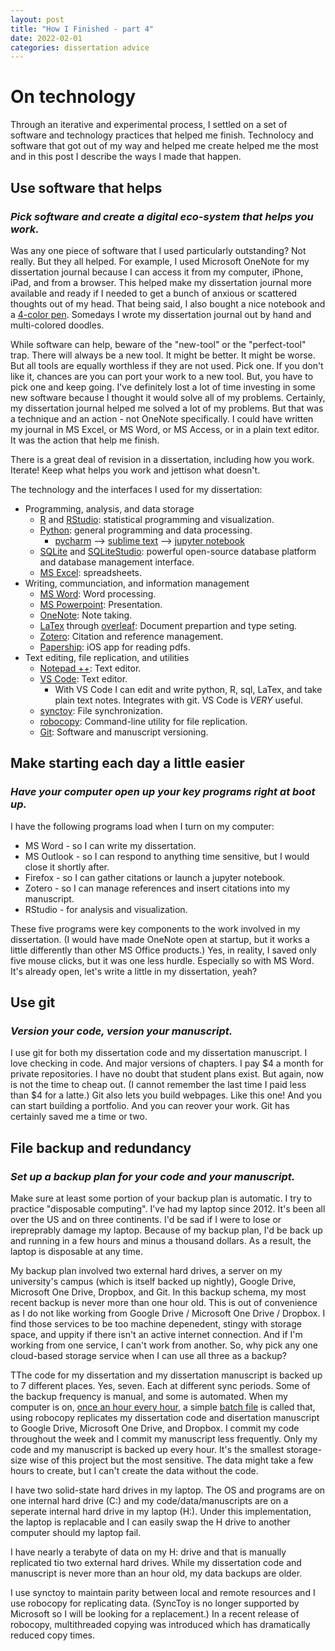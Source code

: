 ```yaml
---
layout: post
title: "How I Finished - part 4"
date: 2022-02-01
categories: dissertation advice
---
```


# On technology
Through an iterative and experimental process, I settled on a set of software and technology practices that helped me finish. Technolocy and software that got out of my way and helped me create helped me the most and in this post I describe the ways I made that happen. 

## Use software that helps
### _Pick software and create a digital eco-system that helps you work._
Was any one piece of software that I used particularly outstanding? Not really. But they all helped. For example, I used Microsoft OneNote for my dissertation journal because I can access it from my computer, iPhone, iPad, and from a browser. This helped make my dissertation journal more available and ready if I needed to get a bunch of anxious or scattered thoughts out of my head. That being said, I also bought a nice notebook and a [4-color pen](https://uni-pens.com/product/jetstream-4and1/). Somedays I wrote my dissertation journal out by hand and multi-colored doodles.

While software can help, beware of the "new-tool" or the "perfect-tool" trap. There will always be a new tool. It might be better. It might be worse. But all tools are equally worthless if they are not used. Pick one. If you don't like it, chances are you can port your work to a new tool. But, you have to pick one and keep going. I've definitely lost a lot of time investing in some new software because I thought it would solve all of my problems. Certainly, my dissertation journal helped me solved a lot of my problems. But that was a technique and an action - not OneNote specifically. I could have written my journal in MS Excel, or MS Word, or MS Access, or in a plain text editor. It was the action that help me finish.

There is a great deal of revision in a dissertation, including how you work. Iterate! Keep what helps you work and jettison what doesn't. 

The technology and the interfaces I used for my dissertation:
- Programming, analysis, and data storage
    - [R](https://cran.r-project.org/) and [RStudio](https://www.rstudio.com/): statistical programming and visualization.
    - [Python](https://www.python.org/): general programming and data processing.
        - [pycharm](https://www.jetbrains.com/pycharm/) --> [sublime text](https://www.sublimetext.com/) --> [jupyter notebook](https://www.anaconda.com/)
    - [SQLite](https://www.sqlite.org/index.html) and [SQLiteStudio](https://sqlitestudio.pl/): powerful open-source database platform and database management interface.
    - [MS Excel](https://www.microsoft.com/en-us/microsoft-365/excel): spreadsheets.
- Writing, communciation, and information management
    - [MS Word](https://www.microsoft.com/en-us/microsoft-365/word): Word processing.
    - [MS Powerpoint](https://www.microsoft.com/en-us/microsoft-365/powerpoint): Presentation.
    - [OneNote](https://www.microsoft.com/en-us/microsoft-365/onenote/digital-note-taking-app/): Note taking.
    - [LaTex](https://www.latex-project.org/) through [overleaf](https://www.overleaf.com/project): Document prepartion and type seting.
    - [Zotero](https://www.zotero.org/): Citation and reference management.
    - [Papership](https://apps.apple.com/app/papership/id631980748): iOS app for reading pdfs.
- Text editing, file replication, and utilities
    - [Notepad ++](https://notepad-plus-plus.org/downloads/): Text editor. 
    - [VS Code](https://code.visualstudio.com/): Text editor.
        - With VS Code I can edit and write python, R, sql, LaTex, and take plain text notes. Integrates with git. VS Code is *VERY* useful.
    - [synctoy](https://en.wikipedia.org/wiki/SyncToy): File synchronization.
    - [robocopy](https://docs.microsoft.com/en-us/windows-server/administration/windows-commands/robocopy): Command-line utility for file replication.
    - [Git](https://github.com/): Software and manuscript versioning.

## Make starting each day a little easier
### _Have your computer open up your key programs right at boot up._

I have the following programs load when I turn on my computer:
- MS Word - so I can write my dissertation.
- MS Outlook - so I can respond to anything time sensitive, but I would close it shortly after.
- Firefox - so I can gather citations or launch a jupyter notebook.
- Zotero - so I can manage references and insert citations into my manuscript.
- RStudio - for analysis and visualization.

These five programs were key components to the work involved in my dissertation. (I would have made OneNote open at startup, but it works a little differently than other MS Office products.) Yes, in reality, I saved only five mouse clicks, but it was one less hurdle. Especially so with MS Word. It's already open, let's write a little in my dissertation, yeah?

## Use git
### _Version your code, version your manuscript._

I use git for both my dissertation code and my dissertation manuscript. I love checking in code. And major versions of chapters. I pay $4 a month for private repositories. I have no doubt that student plans exist. But again, now is not the time to cheap out. (I cannot remember the last time I paid less than $4 for a latte.) Git also lets you build webpages. Like this one! And you can start building a portfolio. And you can reover your work. Git has certainly saved me a time or two. 

## File backup and redundancy
### _Set up a backup plan for your code and your manuscript._

Make sure at least some portion of your backup plan is automatic. I try to practice "disposable computing". I've had my laptop since 2012. It's been all over the US and on three continents. I'd be sad if I were to lose or irepreprably damage my laptop. Because of my backup plan, I'd be back up and running in a few hours and minus a thousand dollars. As a result, the laptop is disposable at any time. 

My backup plan involved two external hard drives, a server on my university's campus (which is itself backed up nightly), Google Drive, Microsoft One Drive, Dropbox, and Git. In this backup schema, my most recent backup is never more than one hour old. This is out of convenience as I do not like working from Google Drive / Microsoft One Drive / Dropbox. I find those services to be too machine depenedent, stingy with storage space, and uppity if there isn't an active internet connection. And if I'm working from one service, I can't work from another. So, why pick any one cloud-based storage service when I can use all three as a backup?

TThe code for my dissertation and my dissertation manuscript is backed up to 7 different places. Yes, seven. Each at different sync periods. Some of the backup frequency is manual, and some is automated. When my computer is on, [once an hour every hour](https://docs.microsoft.com/en-us/windows/win32/taskschd/task-scheduler-start-page), a simple [batch file](https://en.wikipedia.org/wiki/Batch_file) is called that, using robocopy replicates my dissertation code and disertation manuscript to Google Drive, Microsoft One Drive, and Dropbox. I commit my code throughout the week and I commit my manuscript less frequently. Only my code and my manuscript is backed up every hour. It's the smallest storage-size wise of this project but the most sensitive. The data might take a few hours to create, but I can't create the data without the code.

I have two solid-state hard drives in my laptop. The OS and programs are on one internal hard drive (C:) and my code/data/manuscripts are on a seperate internal hard drive in my laptop (H:). Under this implementation, the laptop is replacable and I can easily swap the H drive to another computer should my laptop fail. 

I have nearly a terabyte of data on my H: drive and that is manually replicated tio two external hard drives. While my dissertation code and manuscript is never more than an hour old, my data backups are older. 

I use synctoy to maintain parity between local and remote resources and I use robocopy for replicating data. (SyncToy is no longer supported by Microsoft so I will be looking for a replacement.) In a recent release of robocopy, multithreaded copying was introduced which has dramatically reduced copy times.